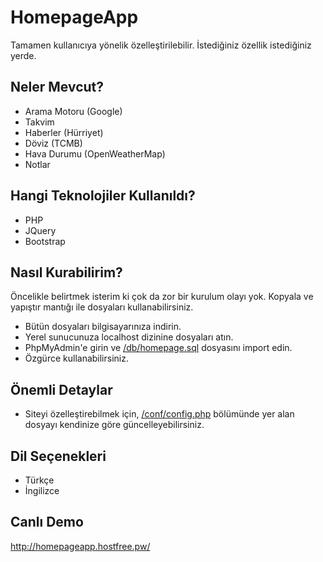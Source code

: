 # HomepageApp
Tamamen kullanıcıya yönelik özelleştirilebilir. İstediğiniz özellik istediğiniz yerde.

## Neler Mevcut?
- Arama Motoru (Google)
- Takvim
- Haberler (Hürriyet)
- Döviz (TCMB)
- Hava Durumu (OpenWeatherMap)
- Notlar

## Hangi Teknolojiler Kullanıldı?
- PHP
- JQuery
- Bootstrap

## Nasıl Kurabilirim?
Öncelikle belirtmek isterim ki çok da zor bir kurulum olayı yok. Kopyala ve yapıştır mantığı ile dosyaları kullanabilirsiniz.
- Bütün dosyaları bilgisayarınıza indirin.
- Yerel sunucunuza localhost dizinine dosyaları atın.
- PhpMyAdmin'e girin ve [/db/homepage.sql](https://github.com/IlhamiTugral/HomepageApp/blob/master/db/homepage.sql) dosyasını import edin.
- Özgürce kullanabilirsiniz.

## Önemli Detaylar
- Siteyi özelleştirebilmek için, [/conf/config.php](https://github.com/IlhamiTugral/HomepageApp/blob/master/conf/config.php) bölümünde yer alan dosyayı kendinize göre güncelleyebilirsiniz.

## Dil Seçenekleri
- Türkçe
- İngilizce

## Canlı Demo
http://homepageapp.hostfree.pw/
